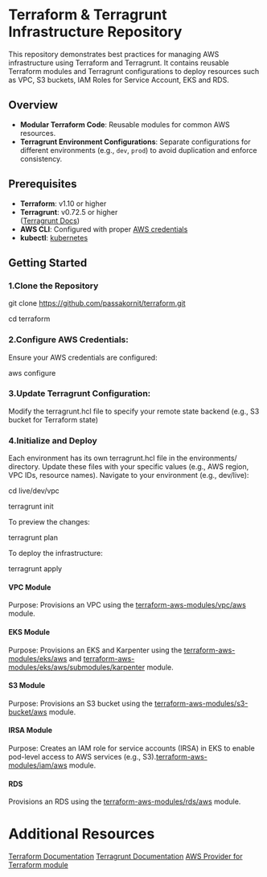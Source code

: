 # Terraform & Terragrunt Infrastructure Repository

This repository demonstrates best practices for managing AWS infrastructure using Terraform and Terragrunt. It contains reusable Terraform modules and Terragrunt configurations to deploy resources such as VPC, S3 buckets, IAM Roles for Service Account, EKS and RDS.

## Overview

- **Modular Terraform Code**: Reusable modules for common AWS resources.
- **Terragrunt Environment Configurations**: Separate configurations for different environments (e.g., `dev`, `prod`) to avoid duplication and enforce consistency.


## Prerequisites

- **Terraform**: v1.10 or higher
- **Terragrunt**: v0.72.5 or higher  
  ([Terragrunt Docs](https://terragrunt.gruntwork.io/docs/))
- **AWS CLI**: Configured with proper [AWS credentials](https://docs.aws.amazon.com/cli/latest/userguide/cli-chap-configure.html)
- **kubectl**: [kubernetes](https://kubernetes.io/docs/tasks/tools/)
## Getting Started

### 1.Clone the Repository
git clone https://github.com/passakornit/terraform.git

cd terraform

### 2.Configure AWS Credentials:
Ensure your AWS credentials are configured:

aws configure

### 3.Update Terragrunt Configuration:
Modify the terragrunt.hcl file to specify your remote state backend (e.g., S3 bucket for Terraform state)

### 4.Initialize and Deploy
Each environment has its own terragrunt.hcl file in the environments/ directory. Update these files with your specific values (e.g., AWS region, VPC IDs, resource names).
Navigate to your environment (e.g., dev/live):

cd live/dev/vpc

terragrunt init

To preview the changes:

terragrunt plan

To deploy the infrastructure:

terragrunt apply

#### VPC Module
Purpose: Provisions an VPC using the [terraform-aws-modules/vpc/aws](https://registry.terraform.io/modules/terraform-aws-modules/vpc/aws/latest) module.

#### EKS Module
Purpose: Provisions an EKS and Karpenter using the [terraform-aws-modules/eks/aws](https://registry.terraform.io/modules/terraform-aws-modules/eks/aws/latest) and [terraform-aws-modules/eks/aws/submodules/karpenter](https://registry.terraform.io/modules/terraform-aws-modules/eks/aws/latest/submodules/karpenter) module.

#### S3 Module
Purpose: Provisions an S3 bucket using the [terraform-aws-modules/s3-bucket/aws](https://registry.terraform.io/modules/terraform-aws-modules/s3-bucket/aws/latest) module.

#### IRSA Module
Purpose: Creates an IAM role for service accounts (IRSA) in EKS to enable pod-level access to AWS services (e.g., S3).[terraform-aws-modules/iam/aws](https://registry.terraform.io/modules/terraform-aws-modules/iam/aws/latest) module.

#### RDS
Provisions an RDS using the [terraform-aws-modules/rds/aws](https://registry.terraform.io/modules/terraform-aws-modules/rds/aws/latest) module.


# Additional Resources
[Terraform Documentation](https://developer.hashicorp.com/terraform/docs)
[Terragrunt Documentation](https://terragrunt.gruntwork.io/docs/)
[AWS Provider for Terraform module](https://registry.terraform.io/search/modules?namespace=terraform-aws-modules)